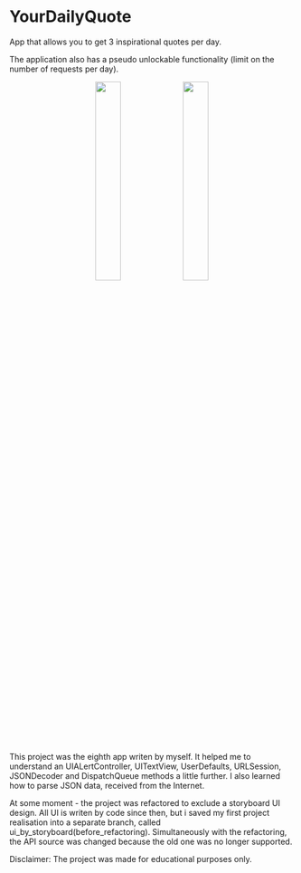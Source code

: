 # YourDailyQuote
App that allows you to get 3 inspirational quotes per day.

The application also has a pseudo unlockable functionality (limit on the number of requests per day).

<p align="center">
<img src="https://user-images.githubusercontent.com/82824022/211313268-21f447a5-d5d8-4510-a210-ebff969aae90.PNG" width=30% height=30%>  <img src="https://user-images.githubusercontent.com/82824022/211313253-333da18f-f045-4acb-afe7-f3f0446b1b01.PNG" width=30% height=30%> 
</p>

This project was the eighth app writen by myself. It helped me to understand an UIALertController, UITextView, UserDefaults, URLSession, JSONDecoder and DispatchQueue methods a little further. I also learned how to parse JSON data, received from the Internet. 

At some moment - the project was refactored to exclude a storyboard UI design. All UI is writen by code since then, but i saved my first project realisation into a separate branch, called ui_by_storyboard(before_refactoring).
Simultaneously with the refactoring, the API source was changed because the old one was no longer supported.

Disclaimer:
The project was made for educational purposes only.
